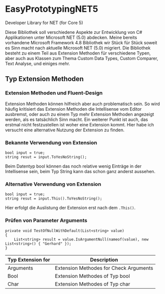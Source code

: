 # EasyPrototypingNET5
Developer Library for NET (for Core 5)

Diese Bibliothek soll verschiedene Aspekte zur Entwicklung von C# Applikationen unter Microsoft NET (5.0) abdecken. 
Meine bereits vorhandene Microsoft Framework 4.8 Bibliothek wir Stück für Stück soweit es Sinn macht nach aktuelle Microsoft NET (5.0) migriert. Die Bibliothek besteht zu einem Teil aus Extension Methoden für verschiedene Typen, 
aber auch aus Klassen zum Thema Custom Data Types, Custom Comparer, Text Analyse, und einiges mehr. 

## Typ Extension Methoden
### Extension Methoden und Fluent-Design
Extension Methoden können hilfreich aber auch problematisch sein. So wird häufig kritisiert das Extension Methoden die Intellisense vom Editor ausbremst, oder auch 
zu einem Typ mehr Extension Methoden angezeigt werden, als es tatsächlich Sinn macht. Ein weiterer Punkt ist auch, das erstmal nicht festzustellen ist woher eine Extension kommt. 
Hier habe ich versucht eine alternative Nutzung der Extension zu finden.

### Bekannte Verwendung von Extension
```
bool input = true;
string resut = input.ToYesNoString();
```
Beim Datentyp bool können das noch relative wenig Einträge in der Intellisense sein, beim Typ String kann das schon ganz anderst aussehen.

### Alternative Verwendung von Extension
```
bool input = true;
string resut = input.This().ToYesNoString();
```
Hier erfolgt die Auslistung der Extension erst nach dem ```.This()```.

### Prüfen von Parameter Arguments
```
private void TestOfNullWithDefault(List<string> value)
{
	List<string> result = value.IsArgumentNull(nameof(value), new List<string>() { "Gerhard" });
}

```

| Typ Extension for       | Description                                                                                                                                                                                                         |
|-------------------------|---------------------------------------------------------------------------------------------------------------------------------------------------------------------------------------------------------------------|
| Arguments               | Extension Methodes for Check Arguments                                                                                                                                                                              |
| Bool                    | Extension Methodes of Typ bool                                                                                                                                                                                      |
| Char                    | Extension Methodes of Typ char                                                                                                                                                                                      |

